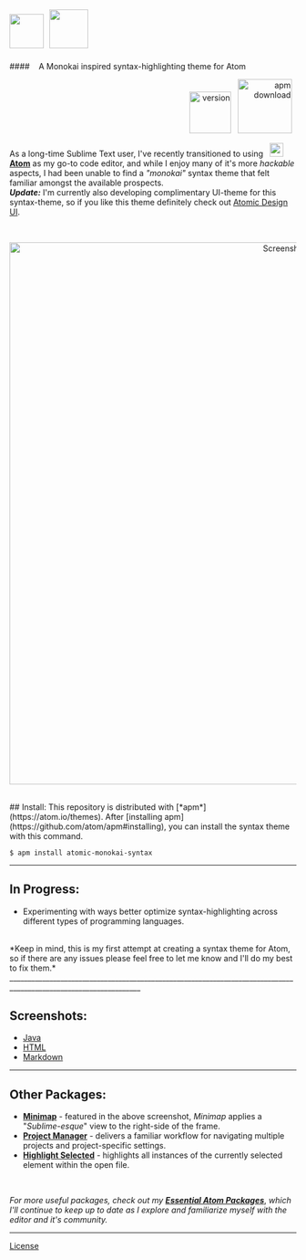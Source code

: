 <img src="https://cloud.githubusercontent.com/assets/16360374/17991222/82596480-6af1-11e6-9c96-3e2996a8be5a.png" height="60"/>&nbsp;&nbsp;<img src="https://cloud.githubusercontent.com/assets/16360374/17991224/87b7c67e-6af1-11e6-9956-f7960d1a3f13.png" height="68"/>
------------------------------------------------------------------------------------------------------------------------
####&nbsp;&nbsp;&nbsp; A Monokai inspired syntax-highlighting theme for Atom
<p align="right">
    <img src="https://img.shields.io/github/tag/jonsn0w/atomic-monokai-syntax.svg?maxAge=2592000" width="73" title="version">&nbsp;&nbsp;
    <img src="https://img.shields.io/apm/dm/atomic-monokai-syntax.svg?maxAge=2592000" width="95" title="apm download">&nbsp;&nbsp;
</p>

  As a long-time Sublime Text user, I've recently transitioned to using &nbsp; <img src="https://cloud.githubusercontent.com/assets/16360374/17991222/82596480-6af1-11e6-9c96-3e2996a8be5a.png" width="24" height="24"/> [**Atom**](https://atom.io/) as my go-to code editor, and while I enjoy many of it's more *hackable* aspects, I had been unable to find a *"monokai"* syntax theme that felt familiar amongst the available prospects.  
  ***Update:*** I'm currently also developing complimentary UI-theme for this syntax-theme, so if you like this theme definitely check out [Atomic Design UI](https://github.com/JonSn0w/Atomic-Design-UI).

  <br>
    <p align="center">
    <img src="https://cloud.githubusercontent.com/assets/16360374/17991247/af222646-6af1-11e6-9f00-61c81f9984e6.png" width="950" title="Screenshot">
    </p>
<br>
## Install:
  This repository is distributed with [*apm*](https://atom.io/themes). After [installing apm](https://github.com/atom/apm#installing), you can install the syntax theme with this command.

```
$ apm install atomic-monokai-syntax
```

__________________________________________________________________________________________________________________
## In Progress:

  * Experimenting with ways better optimize syntax-highlighting across different types of programming languages.

<br>
*Keep in mind, this is my first attempt at creating a syntax theme for Atom, so if there are any issues please feel free to let me know and I'll do my best to fix them.*
__________________________________________________________________________________________________________________

## Screenshots:

  * [Java](https://cloud.githubusercontent.com/assets/16360374/17991247/af222646-6af1-11e6-9f00-61c81f9984e6.png)
  * [HTML](https://cloud.githubusercontent.com/assets/16360374/18231558/6cba7498-7271-11e6-9575-d4448e5910d5.png)
  * [Markdown](https://cloud.githubusercontent.com/assets/16360374/18231352/9642c068-726c-11e6-857a-7e3d76293f88.png)

__________________________________________________________________________________________________________________

## Other Packages:

  * [**Minimap**](https://atom.io/packages/minimap) - featured in the above screenshot, *Minimap* applies a "*Sublime-esque*" view to the right-side of the frame.
  * [**Project Manager**](https://atom.io/packages/project-manager) - delivers a familiar workflow for navigating multiple projects and project-specific settings.
  * [**Highlight Selected**](https://atom.io/packages/highlight-selected) - highlights all instances of the currently selected element within the open file.

<br>

*For more useful packages, check out my* [***Essential Atom Packages***](https://jonsn0w.github.io/projects/2016/08/22/essential-atom-packages.html), *which I'll continue to keep up to date as I explore and familiarize myself with the editor and it's community.*
<br>
__________________________________________________________________________________________________________________

[License](https://github.com/JonSn0w/Atomic-Monokai-Syntax/blob/master/LICENSE.md)
